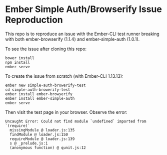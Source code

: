 # Ember Simple Auth/Browserify Issue Reproduction

This repo is to reproduce an issue with the Ember-CLI test runner breaking with both ember-browserify (1.1.4) and ember-simple-auth (1.0.1).

To see the issue after cloning this repo:

```
bower install
npm install
ember serve
```

To create the issue from scratch (with Ember-CLI 1.13.13):

```
ember new simple-auth-browerify-test
cd simple-auth-browerify-test
ember install ember-browserify
ember install ember-simple-auth
ember serve
```

Then visit the test page in your browser. Observe the error:

```
Uncaught Error: Could not find module `undefined` imported from `(require)`
  missingModule @ loader.js:135
  findModule @ loader.js:150
  requireModule @ loader.js:139
  s @ _prelude.js:1
  (anonymous function) @ qunit.js:12
```
